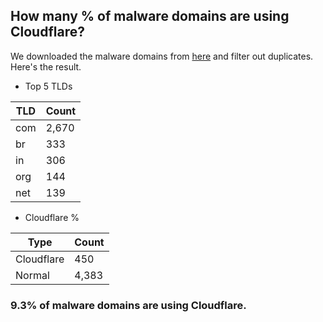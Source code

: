 ## How many % of malware domains are using Cloudflare?


We downloaded the malware domains from [here](https://urlhaus.abuse.ch) and filter out duplicates.
Here's the result.


[//]: # (start replacement)


- Top 5 TLDs

| TLD | Count |
| --- | --- |
| com | 2,670 |
| br | 333 |
| in | 306 |
| org | 144 |
| net | 139 |


- Cloudflare %

| Type | Count |
| --- | --- |
| Cloudflare | 450 |
| Normal | 4,383 |


### 9.3% of malware domains are using Cloudflare.